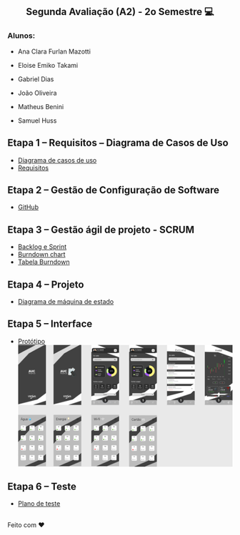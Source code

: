 <h2  align="center"> Segunda Avaliação (A2) - 2o Semestre 💻 </h2>

<h3> Alunos:</h3>

-  Ana Clara Furlan Mazotti

-  Eloise Emiko Takami

-  Gabriel Dias

-  João Oliveira

-  Matheus Benini

-  Samuel Huss

 ## Etapa 1 – Requisitos – Diagrama de Casos de Uso 
 - [Diagrama de casos de uso](https://github.com/samuelhuss/aucfinance/blob/main/diagrama%20de%20caso%20de%20uso.pdf)
 - [Requisitos](https://github.com/samuelhuss/aucfinance/blob/main/requisitos.pdf)

##	Etapa 2 – Gestão de Configuração de Software
 - [GitHub](https://github.com/samuelhuss/aucfinance)

##	Etapa 3 – Gestão ágil de projeto - SCRUM 
 - [Backlog e Sprint](https://github.com/users/samuelhuss/projects/2/views/2)
 - [Burndown chart](https://github.com/samuelhuss/aucfinance/blob/main/burndown.png)
 - [Tabela Burndown](https://github.com/samuelhuss/aucfinance/blob/main/burndown.xlsx)

##	Etapa 4 – Projeto 
 - [Diagrama de máquina de estado](https://github.com/samuelhuss/aucfinance/blob/main/diagrama_maquina_de_estado.pdf)

##	Etapa 5 – Interface
 - [Protótipo](https://www.figma.com/proto/hL1URmim9E3ErIqOUpwMHR/AUC-FInance?node-id=28%3A8&scaling=scale-down&page-id=0%3A1&starting-point-node-id=25%3A8)
 ![Screenshot](aucfinance.png)
 
## Etapa 6 – Teste 
 - [Plano de teste](https://github.com/samuelhuss/aucfinance/blob/main/testes.pdf)

<br>
Feito com ♥




